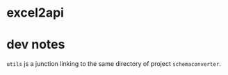 # excel2api

# dev notes

`utils` js a junction linking to the same directory of project `schemaconverter`.
